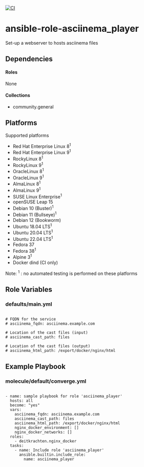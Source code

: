 [![CI](https://github.com/de-it-krachten/ansible-role-asciinema_player/workflows/CI/badge.svg?event=push)](https://github.com/de-it-krachten/ansible-role-asciinema_player/actions?query=workflow%3ACI)


# ansible-role-asciinema_player

Set-up a webserver to hosts asciinema files



## Dependencies

#### Roles
None

#### Collections
- community.general

## Platforms

Supported platforms

- Red Hat Enterprise Linux 8<sup>1</sup>
- Red Hat Enterprise Linux 9<sup>1</sup>
- RockyLinux 8<sup>1</sup>
- RockyLinux 9<sup>1</sup>
- OracleLinux 8<sup>1</sup>
- OracleLinux 9<sup>1</sup>
- AlmaLinux 8<sup>1</sup>
- AlmaLinux 9<sup>1</sup>
- SUSE Linux Enterprise<sup>1</sup>
- openSUSE Leap 15
- Debian 10 (Buster)<sup>1</sup>
- Debian 11 (Bullseye)<sup>1</sup>
- Debian 12 (Bookworm)
- Ubuntu 18.04 LTS<sup>1</sup>
- Ubuntu 20.04 LTS<sup>1</sup>
- Ubuntu 22.04 LTS<sup>1</sup>
- Fedora 37
- Fedora 38<sup>1</sup>
- Alpine 3<sup>1</sup>
- Docker dind (CI only)

Note:
<sup>1</sup> : no automated testing is performed on these platforms

## Role Variables
### defaults/main.yml
<pre><code>
# FQDN for the service
# asciinema_fqdn: asciinema.example.com

# Location of the cast files (input)
# asciinema_cast_path: files

# Location of the cast files (output)
# asciinema_html_path: /export/docker/nginx/html
</pre></code>




## Example Playbook
### molecule/default/converge.yml
<pre><code>
- name: sample playbook for role 'asciinema_player'
  hosts: all
  become: "yes"
  vars:
    asciinema_fqdn: asciinema.example.com
    asciinema_cast_path: files
    asciinema_html_path: /export/docker/nginx/html
    nginx_docker_environment: []
    nginx_docker_networks: []
  roles:
    - deitkrachten.nginx_docker
  tasks:
    - name: Include role 'asciinema_player'
      ansible.builtin.include_role:
        name: asciinema_player
</pre></code>

